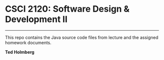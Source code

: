 # CSCI 2120:  Software Design & Development II

---

This repo contains the Java source code files from lecture and the assigned homework documents.

**Ted Holmberg**